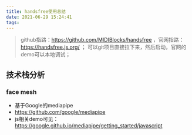 ```yaml
---
title: handsfree使用总结
date: 2021-06-29 15:24:41
tags:
---
```


> github指路：https://github.com/MIDIBlocks/handsfree ，官网指路：https://handsfree.js.org/ ； 可以git项目直接拉下来，然后启动，官网的demo可以本地调试；

## 技术栈分析
### face mesh
- 基于Google的mediapipe
- https://github.com/google/mediapipe
- js相关demo可见：https://google.github.io/mediapipe/getting_started/javascript

